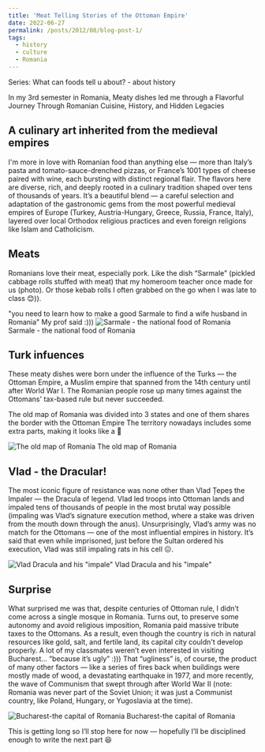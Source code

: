 ```yaml
---
title: 'Meat Telling Stories of the Ottoman Empire'
date: 2022-06-27
permalink: /posts/2012/08/blog-post-1/
tags:
  - history
  - culture
  - Romania
---
```

Series: What can foods tell u about? - about history 

In my 3rd semester in Romania, Meaty dishes led me through a Flavorful Journey Through Romanian Cuisine, History, and Hidden Legacies

A culinary art inherited from the medieval empires
------
I'm more in love with Romanian food than anything else — more than Italy’s pasta and tomato-sauce-drenched pizzas, or France’s 1001 types of cheese paired with wine, each bursting with distinct regional flair. The flavors here are diverse, rich, and deeply rooted in a culinary tradition shaped over tens of thousands of years. It’s a beautiful blend — a careful selection and adaptation of the gastronomic gems from the most powerful medieval empires of Europe (Turkey, Austria-Hungary, Greece, Russia, France, Italy), layered over local Orthodox religious practices and even foreign religions like Islam and Catholicism.

Meats
------
Romanians love their meat, especially pork. Like the dish “Sarmale” (pickled cabbage rolls stuffed with meat) that my homeroom teacher once made for us (photo). Or those kebab rolls I often grabbed on the go when I was late to class 😊)).

"you need to learn how to make a good Sarmale to find a wife husband in Romania" My prof said :)))
![Sarmale - the national food of Romania](https://github.com/user-attachments/assets/02e1ac83-e85a-429a-b086-b5fc5fb8c4e1)
Sarmale - the national food of Romania

Turk infuences
------
These meaty dishes were born under the influence of the Turks — the Ottoman Empire, a Muslim empire that spanned from the 14th century until after World War I. The Romanian people rose up many times against the Ottomans' tax-based rule but never succeeded. 

The old map of Romania was divided into 3 states and one of them shares the border with the Ottoman Empire
The territory nowadays includes some extra parts, making it looks like a 🐠

![The old map of Romania](https://github.com/user-attachments/assets/dbdd354c-0da1-49a3-a76f-a6544001f344)
The old map of Romania

Vlad - the Dracular!
------
The most iconic figure of resistance was none other than Vlad Țepeș the Impaler — the Dracula of legend. Vlad led troops into Ottoman lands and impaled tens of thousands of people in the most brutal way possible (impaling was Vlad’s signature execution method, where a stake was driven from the mouth down through the anus). Unsurprisingly, Vlad’s army was no match for the Ottomans — one of the most influential empires in history. It’s said that even while imprisoned, just before the Sultan ordered his execution, Vlad was still impaling rats in his cell 😖.

![Vlad Dracula and his "impale"](https://github.com/user-attachments/assets/c1c900a7-c784-4936-85ad-1ec30ee2918f)
Vlad Dracula and his "impale"

Surprise
------
What surprised me was that, despite centuries of Ottoman rule, I didn’t come across a single mosque in Romania. Turns out, to preserve some autonomy and avoid religious imposition, Romania paid massive tribute taxes to the Ottomans. As a result, even though the country is rich in natural resources like gold, salt, and fertile land, its capital city couldn't develop properly. A lot of my classmates weren’t even interested in visiting Bucharest… “because it’s ugly” :))) That “ugliness” is, of course, the product of many other factors — like a series of fires back when buildings were mostly made of wood, a devastating earthquake in 1977, and more recently, the wave of Communism that swept through after World War II (note: Romania was never part of the Soviet Union; it was just a Communist country, like Poland, Hungary, or Yugoslavia at the time).

![Bucharest-the capital of Romania](https://github.com/user-attachments/assets/b8cd714d-4009-4fab-9214-7645ac07171a)
Bucharest-the capital of Romania

This is getting long so I’ll stop here for now — hopefully I’ll be disciplined enough to write the next part 😆
